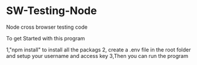 # SW-Testing-Node
Node cross browser testing code

To get Started with this program

1,"npm install"  to install all the packags
2, create a .env file in the root folder and setup your username and access key
3,Then you can run the program
